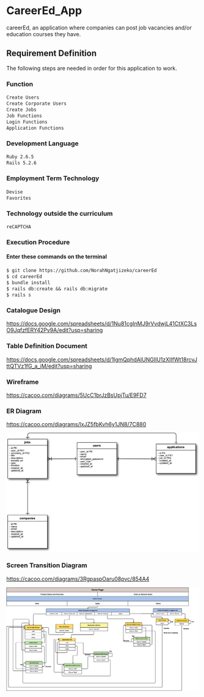 # CareerEd_App

careerEd, an application where companies can post job vacancies and/or education courses they have.

## Requirement Definition

The following steps are needed in order for this application to work.

### Function

```
Create Users
Create Corporate Users
Create Jobs
Job Functions
Login Functions
Application Functions
```

### Development Language

```
Ruby 2.6.5
Rails 5.2.6
```

### Employment Term Technology

```
Devise
Favorites
```

### Technology outside the curriculum

```
reCAPTCHA
```

### Execution Procedure

#### Enter these commands on the terminal

```
$ git clone https://github.com/NorahNgatjizeko/careerEd
$ cd careerEd
$ bundle install
$ rails db:create && rails db:migrate
$ rails s
```

### Catalogue Design

https://docs.google.com/spreadsheets/d/1Nu81cgInMJ9rVvdwjL41CtXC3LsO9JqfzfERY42Pv9A/edit?usp=sharing

### Table Definition Document

https://docs.google.com/spreadsheets/d/1lgmQphdAIUNGIlU1zXlIfWt18rcvJttQTVz1fG_a_iM/edit?usp=sharing

### Wireframe

https://cacoo.com/diagrams/5UcC1brJzBsUpjTu/E9FD7

### ER Diagram

https://cacoo.com/diagrams/lxJZ5fbKvh6y1JN8/7C880

<img src="doc/ERD.png" alt="ERD" width='650px'>

### Screen Transition Diagram

https://cacoo.com/diagrams/3RgpaspOaru08pvc/854A4

<img src="doc/Screentransition.png" alt="Screentransition" width='650px'>
